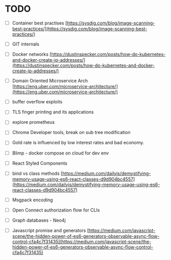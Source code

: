 # TODO

* [ ] Container best practises [https://sysdig.com/blog/image-scanning-best-practices/](https://sysdig.com/blog/image-scanning-best-practices/)
* [ ] GIT internals
* [ ] Docker networks [https://dustinspecker.com/posts/how-do-kubernetes-and-docker-create-ip-addresses/](https://dustinspecker.com/posts/how-do-kubernetes-and-docker-create-ip-addresses/)
* [ ] Domain Oriented Microservice Arch [https://eng.uber.com/microservice-architecture/](https://eng.uber.com/microservice-architecture/)
* [ ] buffer overflow exploits
* [ ] TLS finger printing and its applications
* [ ] explore prometheus
* [ ] Chrome Developer tools, break on sub tree modification
* [ ] Gold rate is influenced by low interest rates and bad economy. 
* [ ] Blimp - docker compose on cloud for dev env
* [ ] React Styled Components
* [ ] bind vs class methods [https://medium.com/dailyjs/demystifying-memory-usage-using-es6-react-classes-d9d904bc4557](https://medium.com/dailyjs/demystifying-memory-usage-using-es6-react-classes-d9d904bc4557)
* [ ] Msgpack encoding
* [ ] Open Connect authorization flow for CLIs
* [ ] Graph databases - Neo4j
* [ ] Javascript promise and generators [https://medium.com/javascript-scene/the-hidden-power-of-es6-generators-observable-async-flow-control-cfa4c7f31435](https://medium.com/javascript-scene/the-hidden-power-of-es6-generators-observable-async-flow-control-cfa4c7f31435)

